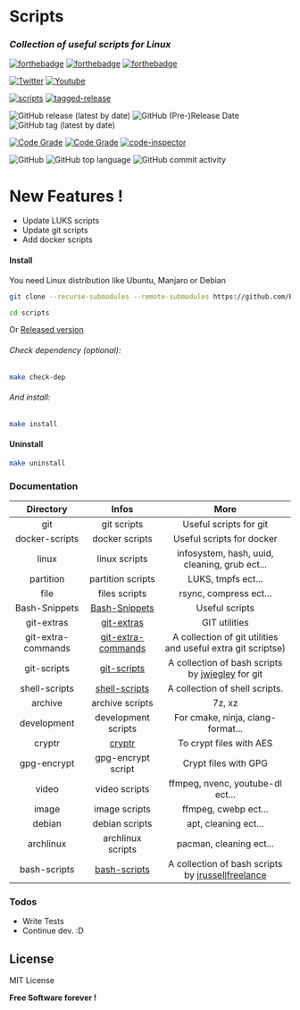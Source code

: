 # Scripts

### _Collection of useful scripts for Linux_
 [![forthebadge](https://forthebadge.com/images/badges/built-with-love.svg)](https://forthebadge.com) [![forthebadge](https://forthebadge.com/images/badges/powered-by-jeffs-keyboard.svg)](https://forthebadge.com) [![forthebadge](https://forthebadge.com/images/badges/contains-cat-gifs.svg)](https://forthebadge.com)

[![Twitter](https://img.shields.io/twitter/follow/Bensuperpc?style=social)](https://img.shields.io/twitter/follow/Bensuperpc?style=social) [![Youtube](https://img.shields.io/youtube/channel/subscribers/UCJsQFFL7QW4LSX9eskq-9Yg?style=social)](https://img.shields.io/youtube/channel/subscribers/UCJsQFFL7QW4LSX9eskq-9Yg?style=social) 

[![scripts](https://github.com/Bensuperpc/scripts/actions/workflows/main.yml/badge.svg)](https://github.com/Bensuperpc/scripts/actions/workflows/main.yml) [![tagged-release](https://github.com/bensuperpc/scripts/actions/workflows/release.yml/badge.svg)](https://github.com/bensuperpc/scripts/actions/workflows/release.yml)

![GitHub release (latest by date)](https://img.shields.io/github/v/release/bensuperpc/scripts) ![GitHub (Pre-)Release Date](https://img.shields.io/github/release-date-pre/bensuperpc/scripts) ![GitHub tag (latest by date)](https://img.shields.io/github/v/tag/bensuperpc/scripts)

[![Code Grade](https://www.code-inspector.com/project/25674/status/svg)](https://www.code-inspector.com) [![Code Grade](https://www.code-inspector.com/project/25674/score/svg)](https://www.code-inspector.com) [![code-inspector](https://github.com/bensuperpc/scripts/actions/workflows/code-inspector.yml/badge.svg?branch=main)](https://github.com/bensuperpc/scripts/actions/workflows/code-inspector.yml)

![GitHub](https://img.shields.io/github/license/bensuperpc/scripts) ![GitHub top language](https://img.shields.io/github/languages/top/bensuperpc/scripts) ![GitHub commit activity](https://img.shields.io/github/commit-activity/m/bensuperpc/scripts)


# New Features !

  - Update LUKS scripts
  - Update git scripts
  - Add docker scripts

#### Install
You need Linux distribution like Ubuntu, Manjaro or Debian

```sh
git clone --recurse-submodules --remote-submodules https://github.com/Bensuperpc/scripts.git
```
```sh
cd scripts
```
Or [Released version](https://github.com/bensuperpc/scripts/releases)

###### Check dependency (optional):

```sh
make check-dep
```

###### And install:

```sh
make install
```

#### Uninstall
```sh
make uninstall
```
### Documentation

| Directory     | Infos         | More  |
|:-------------:|:-------------:|:-----:|
| git           | git scripts   | Useful scripts for git |
| docker-scripts | docker scripts | Useful scripts for docker  |
| linux | linux scripts | infosystem, hash, uuid, cleaning, grub ect... |
| partition | partition scripts | LUKS, tmpfs ect... |
| file | files scripts | rsync, compress ect... |
| Bash-Snippets | [Bash-Snippets](https://github.com/alexanderepstein/Bash-Snippets) | Useful scripts |
| git-extras | [git-extras](https://github.com/tj/git-extras) | GIT utilities |
| git-extra-commands | [git-extra-commands](https://github.com/unixorn/git-extra-commands) | A collection of git utilities and useful extra git scriptse) |
| git-scripts | [git-scripts](https://github.com/jwiegley/git-scripts) | A collection of bash scripts by [jwiegley](https://github.com/jwiegley) for git |
| shell-scripts | [shell-scripts](https://github.com/Josef-Friedrich/shell-scripts) | A collection of shell scripts. |
| archive | archive scripts | 7z, xz |
| development | development scripts | For cmake, ninja, clang-format... |
| cryptr | [cryptr](https://github.com/nodesocket/cryptr) | To crypt files with AES |
| gpg-encrypt | gpg-encrypt script | Crypt files with GPG |
| video | video scripts | ffmpeg, nvenc, youtube-dl ect... |
| image | image scripts | ffmpeg, cwebp ect... |
| debian | debian scripts | apt, cleaning ect... |
| archlinux | archlinux scripts | pacman, cleaning ect... |
| bash-scripts | [bash-scripts](https://github.com/jrussellfreelance/bash-scripts) | A collection of bash scripts by [jrussellfreelance](https://github.com/jrussellfreelance) |

### Todos

 - Write Tests
 - Continue dev. :D

License
----

MIT License


**Free Software forever !**
   
 
